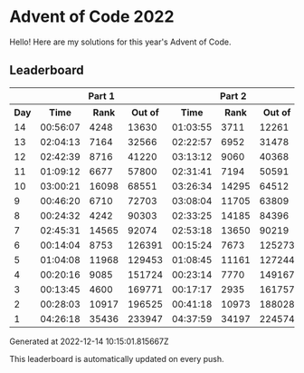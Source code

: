# Advent of Code 2022

Hello! Here are my solutions for this year's Advent of Code.

## Leaderboard

<!--LEADERBOARD_START-->
<table><tr><th></th><th colspan="3">Part 1</th><th colspan="3">Part 2</th></tr><tr><th>Day</th><th>Time</th><th>Rank</th><th>Out of</th><th>Time</th><th>Rank</th><th>Out of</th></tr><tr><td>14</td><td>00:56:07</td><td>4248</td><td>13630</td><td>01:03:55</td><td>3711</td><td>12261</td></tr><tr><td>13</td><td>02:04:13</td><td>7164</td><td>32566</td><td>02:22:57</td><td>6952</td><td>31478</td></tr><tr><td>12</td><td>02:42:39</td><td>8716</td><td>41220</td><td>03:13:12</td><td>9060</td><td>40368</td></tr><tr><td>11</td><td>01:09:12</td><td>6677</td><td>57800</td><td>02:31:41</td><td>7194</td><td>50591</td></tr><tr><td>10</td><td>03:00:21</td><td>16098</td><td>68551</td><td>03:26:34</td><td>14295</td><td>64512</td></tr><tr><td>9</td><td>00:46:20</td><td>6710</td><td>72703</td><td>03:08:04</td><td>11705</td><td>63809</td></tr><tr><td>8</td><td>00:24:32</td><td>4242</td><td>90303</td><td>02:33:25</td><td>14185</td><td>84396</td></tr><tr><td>7</td><td>02:45:31</td><td>14565</td><td>92074</td><td>02:53:18</td><td>13650</td><td>90219</td></tr><tr><td>6</td><td>00:14:04</td><td>8753</td><td>126391</td><td>00:15:24</td><td>7673</td><td>125273</td></tr><tr><td>5</td><td>01:04:08</td><td>11968</td><td>129453</td><td>01:08:45</td><td>11161</td><td>127244</td></tr><tr><td>4</td><td>00:20:16</td><td>9085</td><td>151724</td><td>00:23:14</td><td>7770</td><td>149167</td></tr><tr><td>3</td><td>00:13:45</td><td>4600</td><td>169771</td><td>00:17:17</td><td>2935</td><td>161757</td></tr><tr><td>2</td><td>00:28:03</td><td>10917</td><td>196525</td><td>00:41:18</td><td>10973</td><td>188028</td></tr><tr><td>1</td><td>04:26:18</td><td>35436</td><td>233947</td><td>04:37:59</td><td>34197</td><td>224574</td></tr></table>
Generated at 2022-12-14 10:15:01.815667Z
<!--LEADERBOARD_END-->

This leaderboard is automatically updated on every push.
